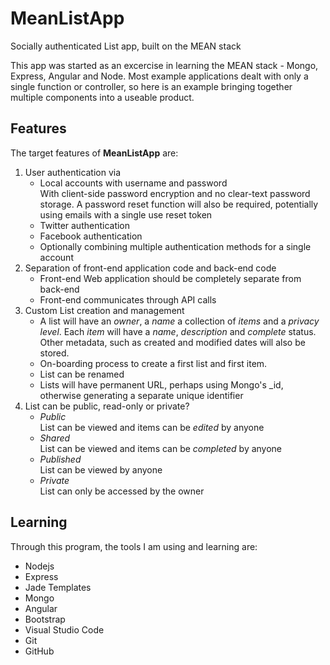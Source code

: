 # MeanListApp

Socially authenticated List app, built on the MEAN stack

This app was started as an excercise in learning the MEAN stack - Mongo, Express, Angular and Node.
Most example applications dealt with only a single function or controller, so here is an example bringing together multiple components into a useable product.

## Features

The target features of **MeanListApp** are:

1. User authentication via
	* Local accounts with username and password  
	  With client-side password encryption and no clear-text password storage. A password reset function will also be required, potentially using emails with a single use reset token
	* Twitter authentication
	* Facebook authentication
	* Optionally combining multiple authentication methods for a single account
2. Separation of front-end application code and back-end code
	* Front-end Web application should be completely separate from back-end
	* Front-end communicates through API calls 
2. Custom List creation and management
	* A list will have an *owner*, a *name* a collection of *items* and a *privacy level*. Each *item* will have a *name*, *description* and *complete* status. Other metadata, such as created and modified dates will also be stored.
	* On-boarding process to create a first list and first item.
	* List can be renamed
	* Lists will have permanent URL, perhaps using Mongo's _id, otherwise generating a separate unique identifier
3. List can be public, read-only or private?
	* *Public*  
	List can be viewed and items can be *edited* by anyone
	* *Shared*  
	List can be viewed and items can be *completed* by anyone
	* *Published*  
	List can be viewed by anyone
	* *Private*  
	List can only be accessed by the owner

## Learning

Through this program, the tools I am using and learning are:

* Nodejs
* Express
* Jade Templates
* Mongo
* Angular
* Bootstrap
* Visual Studio Code
* Git
* GitHub